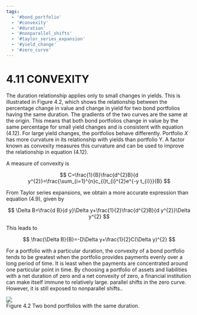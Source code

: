 ```yaml
---
tags:
  - '#bond_portfolio'
  - '#convexity'
  - '#duration'
  - '#nonparallel_shifts'
  - '#taylor_series_expansion'
  - '#yield_change'
  - '#zero_curve'
---
```

# 4.11 CONVEXITY  

The duration relationship applies only to small changes in yields. This is illustrated in Figure 4.2, which shows the relationship between the percentage change in value and change in yield for two bond portfolios having the same duration. The gradients of the two curves are the same at the origin. This means that both bond portfolios change in value by the same percentage for small yield changes and is consistent with equation (4.12). For large yield changes, the portfolios behave differently. Portfolio $X$ has more curvature in its relationship with yields than portfolio Y. A factor known as convexity measures this curvature and can be used to improve the relationship in equation (4.12).  

A measure of convexity is  

$$
C=\frac{1}{B}\frac{d^{2}B}{d y^{2}}=\frac{\sum_{i=1}^{n}c_{i}t_{i}^{2}e^{-y t_{i}}}{B}
$$  

From Taylor series expansions, we obtain a more accurate expression than equation (4.9), given by  

$$
\Delta B=\frac{d B}{d y}\Delta y+\frac{1}{2}\frac{d^{2}B}{d y^{2}}\Delta y^{2}
$$  

This leads to  

$$
\frac{\Delta B}{B}=-D\Delta y+\frac{1}{2}C(\Delta y)^{2}
$$  

For a portfolio with a particular duration, the convexity of a bond portfolio tends to be greatest when the portfolio provides payments evenly over a long period of time. It is least when the payments are concentrated around one particular point in time. By choosing a portfolio of assets and liabilities with a net duration of zero and a net convexity of zero, a financial institution can make itself immune to relatively large. parallel shifts in the zero curve. However, it is still exposed to nonparallel shifts..  

![](images/63ab9ec7d18fe0dd81529dcbd87f3a2e9a1b6345dfd330869d1e4ee5547a9268.jpg)  
Figure 4.2 Two bond portfolios with the same duration.  
